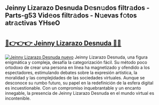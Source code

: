 ## Jeinny Lizarazo Desnuda D𝚎sn𝚞dos filtr𝚊dos - Parts-g53 Vid𝚎os filtr𝚊dos - N𝚞evas f𝚘tos atr𝚊ctivas YHseO

# <h2><a href="http://mb1he7.tromn.icu/?c=Jeinny+Lizarazo+Desnuda">🔗👉👉👉 Jeinny Lizarazo Desnuda 🔗🔗</a></h2>

[![Jeinny Lizarazo Desnuda nuevo](https://i.imgur.com/pEAQMta.gif)](http://mb1he7.tromn.icu/?c=Jeinny+Lizarazo+Desnuda)
Jeinny Lizarazo Desnuda, una figura enigmática y compleja, desafía la categorización fácil. Su método poco ortodoxo de crear una persona en línea ha magnetizado y ofendido a los espectadores, estimulando debates sobre la expresión artística, la moralidad y las complejidades de las sociedades virtuales. Aunque se desconoce su rumbo futuro, su papel en la redefinición de la esfera digital es incuestionable. Con un compromiso inquebrantable y un encanto innegable, la presencia de Jeinny Lizarazo Desnuda en el mundo virtual es incontenible.
